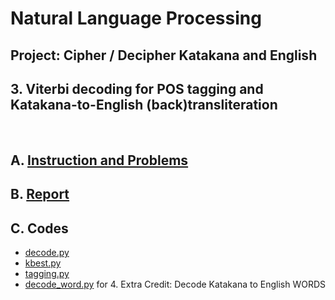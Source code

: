 # Natural Language Processing
## Project: Cipher / Decipher Katakana and English
## 3. Viterbi decoding for POS tagging and Katakana-to-English (back)transliteration
&nbsp;

## A. [Instruction and Problems](https://github.com/csdankim/NLP_KATAKANA_ENG/blob/master/3.%20Viterbi%20decoding%20for%20POS%20tagging%20and%20Katakana-to-English%20(back)transliteration/hw3.pdf)
## B. [Report](https://github.com/csdankim/NLP_KATAKANA_ENG/blob/master/3.%20Viterbi%20decoding%20for%20POS%20tagging%20and%20Katakana-to-English%20(back)transliteration/HW3_Report.pdf)
## C. Codes
- [decode.py](https://github.com/csdankim/NLP_KATAKANA_ENG/blob/master/3.%20Viterbi%20decoding%20for%20POS%20tagging%20and%20Katakana-to-English%20(back)transliteration/decode.py)
- [kbest.py](https://github.com/csdankim/NLP_KATAKANA_ENG/blob/master/3.%20Viterbi%20decoding%20for%20POS%20tagging%20and%20Katakana-to-English%20(back)transliteration/kbest.py)
- [tagging.py](https://github.com/csdankim/NLP_KATAKANA_ENG/blob/master/3.%20Viterbi%20decoding%20for%20POS%20tagging%20and%20Katakana-to-English%20(back)transliteration/tagging.py)
- [decode_word.py]() for 4. Extra Credit: Decode Katakana to English WORDS